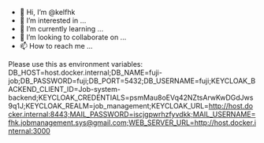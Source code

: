 - 👋 Hi, I’m @kelfhk
- 👀 I’m interested in ...
- 🌱 I’m currently learning ...
- 💞️ I’m looking to collaborate on ...
- 📫 How to reach me ...

<!---
kelfhk/kelfhk is a ✨ special ✨ repository because its `README.md` (this file) appears on your GitHub profile.
You can click the Preview link to take a look at your changes.
--->
Please use this as environment variables:
DB_HOST=host.docker.internal;DB_NAME=fuji-job;DB_PASSWORD=fuji;DB_PORT=5432;DB_USERNAME=fuji;KEYCLOAK_BACKEND_CLIENT_ID=Job-system-backend;KEYCLOAK_CREDENTIALS=psmMau8oEVq42NZtsArwKwDGdJws9q1J;KEYCLOAK_REALM=job_management;KEYCLOAK_URL=http://host.docker.internal:8443;MAIL_PASSWORD=iscjgpwrhzfyvdkk;MAIL_USERNAME=fhk.jobmanagement.sys@gmail.com;WEB_SERVER_URL=http://host.docker.internal:3000
